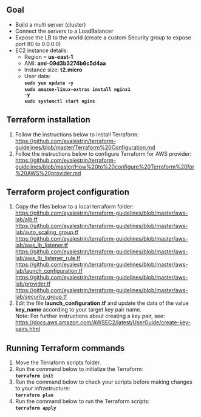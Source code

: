 ## Goal
* Build a multi server (cluster)  
* Connect the servers to a LoadBalancer  
* Expose the LB to the world (create a custom Security group to expose port 80 to 0.0.0.0)  
* EC2 instance details:  
  * Region = **us-east-1**  
  * AMI: **ami-09d3b3274b6c5d4aa**  
  * Instance size: **t2.micro**  
  * User data:  
    **<code>sudo yum update -y</code>**  
    **<code>sudo amazon-linux-extras install nginx1 -y</code>**  
    **<code>sudo systemctl start nginx</code>**  

## Terraform installation
1. Follow the instructions below to install Terraform:  
  https://github.com/eyalestrin/terraform-guidelines/blob/master/Terraform%20Configuration.md  
2. Folloe the instructions below to configure Terraform for AWS provider:  
  https://github.com/eyalestrin/terraform-guidelines/blob/master/How%20to%20configure%20Terraform%20for%20AWS%20provider.md  

## Terraform project configuration
1. Copy the files below to a local terraform folder:  
  https://github.com/eyalestrin/terraform-guidelines/blob/master/aws-lab/alb.tf  
  https://github.com/eyalestrin/terraform-guidelines/blob/master/aws-lab/auto_scaling_group.tf  
  https://github.com/eyalestrin/terraform-guidelines/blob/master/aws-lab/aws_lb_listener.tf  
  https://github.com/eyalestrin/terraform-guidelines/blob/master/aws-lab/aws_lb_listener_rule.tf  
  https://github.com/eyalestrin/terraform-guidelines/blob/master/aws-lab/launch_configuration.tf  
  https://github.com/eyalestrin/terraform-guidelines/blob/master/aws-lab/provider.tf  
  https://github.com/eyalestrin/terraform-guidelines/blob/master/aws-lab/security_group.tf  
2. Edit the file **launch_configuration.tf** and update the data of the value **key_name** according to your target key pair name.  
  Note: For further instructions about creating a key pair, see:  
  https://docs.aws.amazon.com/AWSEC2/latest/UserGuide/create-key-pairs.html  

## Running Terraform commands
1. Move the Terraform scripts folder.  
2. Run the command below to initialize the Terraform:  
  **<code>terraform init</code>**  
3. Run the command below to check your scripts before making changes to your infrastructure:  
  **<code>terraform plan</code>**  
4. Run the command below to run the Terraform scripts:  
  **<code>terraform apply</code>**  

